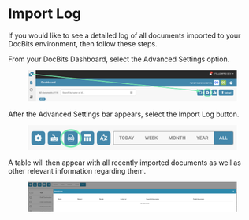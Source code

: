 # Import Log

If you would like to see a detailed log of all documents imported to your DocBits environment, then follow these steps.

From your DocBits Dashboard, select the Advanced Settings option.

<figure><img src="../../.gitbook/assets/image (29).png" alt=""><figcaption></figcaption></figure>

After the Advanced Settings bar appears, select the Import Log button.

<figure><img src="../../.gitbook/assets/image (30).png" alt=""><figcaption></figcaption></figure>

A table will then appear with all recently imported documents as well as other relevant information regarding them.

<figure><img src="../../.gitbook/assets/image (31).png" alt=""><figcaption></figcaption></figure>
